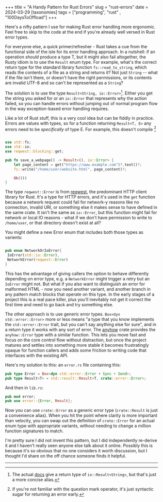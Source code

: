 +++
title =  "A Handy Pattern for Rust Errors"
slug =  "rust-errors"
date = 2024-03-29
[taxonomies]
tags = ["programming", "rust" ,  "100DaysToOffload"]
+++


Here's a nifty pattern I use for making Rust error handling more ergonomic. Feel free to skip to the code at the end if you're already well versed in Rust error types.

For everyone else, a quick primer/refresher - Rust takes a cue from the functional side of the isle for its error handling approach. In a nutshell: if an operation *should* produce a type T, but it might also fail altogether, the Rusty idiom is to use the `Result` enum type. For example, what's the correct return type for the standard library function `fs::read_to_string`,  which reads the contents of a file as a string and returns it? Not just `String` --  what if the file isn't there, or doesn't have the right permissions, or its contents are invalid UTF-8 and so can't be represented as a `String`? 

The solution is to use the type `Result<String, io::Error>`[^1]. Either you get the string you asked for or an `io::Error` that represents why the action failed, so you can handle errors without jumping out of normal program flow in the way exception-based error handling requires.


Like a lot of Rust stuff, this is a very cool idea but can be fiddly in practice. Errors are values with types, so for a  function returning `Result<T, E>` any errors need to be *specifically* of type E. For example, this doesn't compile [^2]

```rust

use std::fs;
use std::io;
use reqwest::blocking::get;

pub fn save_a_webpage() -> Result<(), io::Error> {
    let page_content = get("https://www.example.com")?.text()?;
    fs::write("/home/user/website.html", page_content)?;

    Ok(())
}

```

The type `reqwest::Error`  is from  [reqwest](https://docs.rs/reqwest/latest/reqwest/index.html), the predominant HTTP client library for Rust. It's a type for HTTP errors, and it's used in the `get` function because a network request could fail for network-y reasons like no connection, invalid URI, or something else it makes sense to have defined in the same crate. It isn't the same as `io::Error`, but this function might fail for network *or* local IO reasons - what if we don't have permission to write to  `/home/user`, or that directory doesn't exist at all?

You might define a new Error enum that includes both those types as varients: 

```rust

pub enum NetworkOrIoError{
 IoError(std::io::Error),
 NetworkError(reqwest::Error)
}

```

This has the advantage of giving callers the option to behave differently depending on error type, e.g. a `NetworkError` might trigger a retry but an `IoError` might not. But what if you also want to distinguish an error for malformed HTML - now you need another variant, and another branch in any pattern match blocks that operate on this type. In the early stages of a project this is a real pace killer, plus you'll inevitably not get it correct the first time and need to go back and try something else. 

The other approach is to use generic error types. `Box<dyn std::error::Error>` more or less means "a type that you know implements the `std::error::Error` trait, but you can't say anything else for sure", and in a return type it works with any sort of error. The [anyhow](https://docs.rs/anyhow/latest/anyhow/) crate provides the `anyhow::Error` type with a similar function. This lets you move fast and focus on the core control flow without distraction, but once the project matures and settles into something more stable it becomes frustratingly opaque for function callers and adds some friction to writing code that interfaces with the existing API. 

Here's my solution to this: an `error.rs` file containing this: 

```rust
pub type Error = Box<dyn std::error::Error + Sync + Send>;
pub type Result<T> = std::result::Result<T, crate::error::Error>;
```

And then in `lib.rs`:
```rust
pub mod error;
pub use error::{Error, Result};
```

Now you can use `crate::Error` as a generic error type (`crate::Result` is just a convenience alias).  When you hit the point where clarity is more important than velocity, you can swap out the definition of `crate::Error` for an actual enum type with appropriate variants, without needing to change a million function signatures to match. 


I'm pretty sure I did not invent this pattern, but I did independently re-derive it and I haven't really seen anyone else talk about it online. Possibly this is because it's so obvious that no one considers it worth discussion, but I thought I'd share on the off chance someone finds it helpful. 



---
[^1]: The actual [docs](https://doc.rust-lang.org/nightly/std/fs/fn.read_to_string.html) give a return type of `io::Result<String>`, but that's just a more concise alias. 

[^2]: If you're not familiar with the question mark operator, it's just syntactic sugar for returning an error early.
